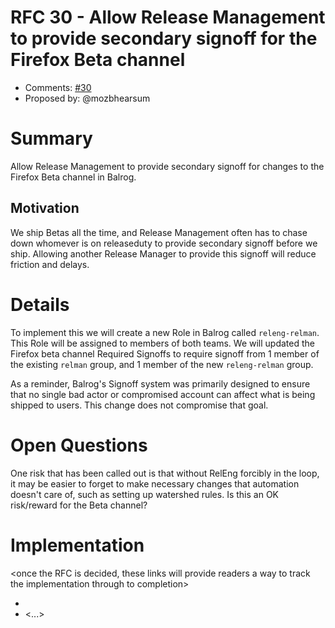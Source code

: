 # RFC 30 - Allow Release Management to provide secondary signoff for the Firefox Beta channel
* Comments: [#30](https://api.github.com/repos/mozilla-releng/releng-rfcs/issues/30)
* Proposed by: @mozbhearsum

# Summary

Allow Release Management to provide secondary signoff for changes to the Firefox Beta channel in Balrog.

## Motivation

We ship Betas all the time, and Release Management often has to chase down whomever is on releaseduty to provide secondary signoff before we ship. Allowing another Release Manager to provide this signoff will reduce friction and delays.

# Details

To implement this we will create a new Role in Balrog called `releng-relman`. This Role will be assigned to members of both teams. We will updated the Firefox beta channel Required Signoffs to require signoff from 1 member of the existing `relman` group, and 1 member of the new `releng-relman` group.

As a reminder, Balrog's Signoff system was primarily designed to ensure that no single bad actor or compromised account can affect what is being shipped to users. This change does not compromise that goal.

# Open Questions

One risk that has been called out is that without RelEng forcibly in the loop, it may be easier to forget to make necessary changes that automation doesn't care of, such as setting up watershed rules. Is this an OK risk/reward for the Beta channel?

# Implementation

<once the RFC is decided, these links will provide readers a way to track the
implementation through to completion>

* <link to tracker bug, issue, etc.>
* <...>

